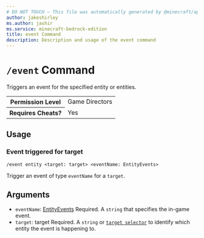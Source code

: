 ```yaml
---
# DO NOT TOUCH — This file was automatically generated by @minecraft/api-docs-generator, to report problems file an issue at https://github.com/Mojang/minecraft-scripting-libraries
author: jakeshirley
ms.author: jashir
ms.service: minecraft-bedrock-edition
title: event Command
description: Description and usage of the event command
---
```

# `/event` Command
Triggers an event for the specified entity or entities.

<table>
  <tr>
    <th>Permission Level</th>
    <td>Game Directors</td>
  </tr>
  <tr>
    <th>Requires Cheats?</th>
    <td>Yes</td>
  </tr>
</table>

## Usage
### Event triggered for target
`/event entity <target: target> <eventName: EntityEvents>`

Trigger an event of type `eventName` for a `target`.

## Arguments
- `eventName`: [EntityEvents](../enums/EntityEvents.md)
Required. A `string` that specifies the in-game event.
- `target`: target
Required. A `string` or [`target selector`](https://learn.microsoft.com/minecraft/creator/documents/commandsintroduction#target-selectors) to identify which entity the event is happening to.
